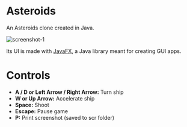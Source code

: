# Asteroids
An Asteroids clone created in Java.

![screenshot-1](https://github.com/user-attachments/assets/956e53dd-eebd-4595-8f2c-79d55061fcf0)

Its UI is made with [JavaFX](https://openjfx.io/), a Java library meant for creating GUI apps.

# Controls
- **A / D or Left Arrow / Right Arrow:** Turn ship
- **W or Up Arrow:** Accelerate ship
- **Space:** Shoot
- **Escape:** Pause game
- **P:** Print screenshot (saved to scr folder)
